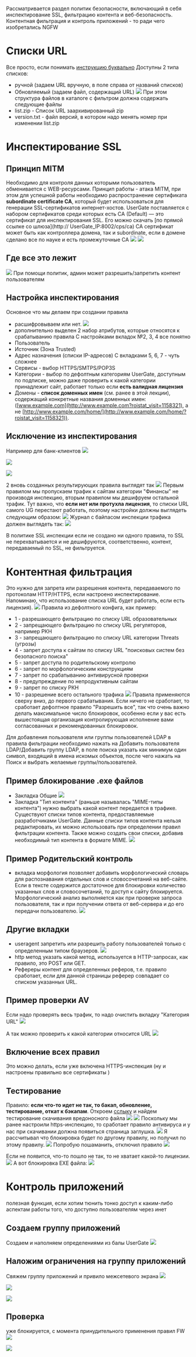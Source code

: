 Рассматривается раздел политик безопасности, включающий в себя инспектирование SSL, фильтрацию контента и веб-безопасность. Контентная фильтрация и контроль приложений - то ради чего изобретались NGFW

# Списки URL
Все просто, если понимать [инструкцию буквально](https://support.usergate.com/ru/docs/version/6x/usergate-6/116-spiski-url)
Доступны 2 типа списков:
- ручной (задаем URL вручную, в поле справа от названий списков)
- Обновляемый (задаем файл, содержащий URL)
![](image_20250109221519.png)
При этом структура файлов в каталоге с фильтром должна содержать следующие файлы
- list.zip - Список URL заархивированный zip
- version.txt - файл версий, в котором надо менять номер при изменении list.zip
# Инспектирование SSL
## Принцип MITM
Необходимо для контроля данных которыми пользователь обменивается с WEB-ресурсами. Принцип работы - атака MITM, при этом для успешной работы необходимо распространение сертификата **subordinate certificate CA**, который будет использоваться для генерации SSL-сертификатов интернет-хостов. UserGate поставляется с набором сертификатов среди которых есть CA (Default) — это сертификат для инспектирования SSL. Его можно скачать [по прямой ссылке со шлюза](http:// UserGate_IP:8002/cps/ca)
CA сертификат может быть как контроллера домена, так и subordinate, если в домене сделано все по науке и есть промежуточные CA
![](image_20250110222610.png)
![](image_20250109151805.png)
## Где все это лежит
![](image_20250109151922.png)
При помощи политик, админ может разрешить/запретить контент пользователям

## Настройка инспектирования
Основное что мы делаем при создании правила
- расшифровываем или нет.
![](image_20250109152543.png)
- дополнительно выделен 2 набор атрибутов, которые относятся к срабатыванию правила
С настройками вкладок №2, 3, 4 все понятно
- Пользователь
- Источник (Зона Trusted)
- Адрес назначения (списки IP-адресов)
С вкладками 5, 6, 7 - чуть сложнее 
- Сервисы - выбор HTTPS/SMTPS/POP3S
- Категории - выбор по дефолтным категориям UserGate, доступным по подписке, можно даже проверить к какой категории принадлежит сайт, работает только если **есть валидная лицензия**
- Домены - **список доменных имен** (см. ранее в этой лекции), содержащий конкретные названия доменных имен: ([www.example.com](http://www.example.com?roistat_visit=1158321), а не [http://www.example.com/home/](http://www.example.com/home/?roistat_visit=1158321)). 
## Исключение из инспектирования
Например для банк-клиентов
![](image_20250109153601.png)

![](image_20250109153649.png)

![](image_20250109153729.png)

2 вновь созданных результирующих правила выглядят так
![](image_20250109154447.png)
Первым правилом мы пропускаем трафик к сайтам категории "Финансы" не производя инспекцию, вторым правилом мы дешифруем остальной трафик. 
Тут важно, что **если нет или протухла лицензия**, то списки URL самого UG перестают работать, поэтому настройки должны выглядеть следующим образом:
![](image_20250109223449.png)
Журнал с байпасом инспекции трафика должен выглядеть так:
![](image_20250109223721.png)

В политике SSL инспекции если не создано ни одного правила, то SSL не перехватывается и не дешифруются, соответственно, контент, передаваемый по SSL, не фильтруется.

# Контентная фильтрация
Это нужно для запрета или разрешения контента, передаваемого по протоколам HTTP/HTTPS, если настроено инспектирование. Напоминаю, что  использование списка URL будет работать, если есть лицензия).
![](image_20250109230029.png)
Правила из дефолтного конфига, как пример:
- 1 - разрешающего фильтрацию по списку URL образовательных  
- 2 - запрещающего фильтрацию по списку URL регуляторов, например РКН
- 3 - запрещающего фильтрацию по списку URL категории Threats (угрозы)
- 4 - запрет доступа к сайтам по списку URL "поисковых систем без безопасного поиска"
- 5 - запрет доступа по родительскому контролю
- 6 - запрет по морфологическим конструкциям
- 7 - запрет по срабатыванию антивирусной проверки
- 8 - предупреждение по непродуктивным сайтам
- 9 - запрет по списку РКН
- 10 - разрешение всего остального трафика 
![](image_20250114221151.png)
Правила применяются сверху вниз, до первого срабатывания. Если ничего не сработает, то сработает дефолтное правило "Разрешить все", так что очень важно делать максимальное число блокировок, особенно если у вас есть вышестоящая организация контролирующая исполнение вами согласованных и рекомендованных блокировок.

Для добавления пользователя или группы пользователей LDAP в правила фильтрации необходимо нажать на Добавить пользователя LDAP/Добавить группу LDAP, в поле поиска указать как минимум один символ, входящий в имена искомых объектов, после чего нажать на Поиск и выбрать желаемые группы/пользователей.
## Пример блокирование .exe файлов
- Закладка Общие
![](image_20250109231407.png)
- Закладка "Тип контента"
(раньше называлась "MIME-типы контента") нужно выбрать какой контент передается в трафике. Существуют списки типов контента, предоставляемые разработчиками UserGate. Данные списки типов контента нельзя редактировать, их можно использовать при определении правил фильтрации контента. Также можно создать свои списки, добавив необходимый тип контента в формате MIME. 
![](image_20250109231636.png)


## Пример Родительский контроль
- вкладка морфология
позволяет добавить морфологический словарь для распознавания отдельных слов и словосочетаний на веб-сайте. Если в тексте содержится достаточное для блокировки количество указанных слов и словосочетаний, то доступ к сайту блокируется. Морфологический анализ выполняется как при проверке запроса пользователя, так и при получении ответа от веб-сервера и до его передачи пользователю. 
![](image_20250114221606.png)

## Другие вкладки
- useragent
запретить или разрешить работу пользователей только с определенным типом браузеров. 
![](image_20250114221823.png)
- http метод
 указать какой метод, используется в HTTP-запросах, как правило, это POST или GET.
- Рефереры
контент для определенных реферов, т.е. правило сработает, если для данной страницы реферер совпадает со списком указанных URL. 
## Пример проверки AV
Если надо проверять весь трафик, то надо очистить вкладку "Категория URL"
![](image_20250109232029.png)

А так можно проверить к какой категории относится URL
![](image_20250110222128.png)
## Включение всех правил
Это можно делать, если уже включена HTTPS-инспекция (ну и настроены правильно все сертификаты )

## Тестирование 
Правило: **если что-то идет не так, то бакап, обновление, тестирование, откат к бэкапам**.
Откроем [сслыку](eicar.org) и найдем тестирование скачивания вредоносного файла
![](image_20250109232457.png)
![](image_20250109232716.png)
Поскольку мы ранее настроили https-инспекцию, то сработает правило антивируса и у нас при скачивании должна появиться страница заглушка. 
![](image_20250110205547.png)
Я рассчитывал что блокировка будет по другому правилу, но получил по этому правилу. 
![](image_20250110210212.png)
Попробую пошаманить, отключил правило
![](image_20250110210714.png)

Если не появится, что-то пошло не так, то не хватает какой-то лицензии.
![](image_20250109232844.png)
А вот блокировка EXE файла:
![](image_20250113211609.png)
# Контроль приложений
полезная функция, если хотим тюнить тонко доступ к каким-либо аспектам работы того, что доступно пользователям через инет
## Создаем группу приложений
Создаем и наполняем определениями из балы UserGate
![](image_20250113212611.png)
## Наложим ограничения на группу приложений
Свяжем группу приложений и привило межсетевого экрана
![](image_20250113213250.png)

![](image_20250113213407.png)

![](image_20250113213543.png)



## Проверка
уже блокируется, с момента принудительного применения правил FW
![](image_20250113214246.png)

![](image_20250113214001.png)

